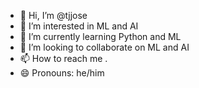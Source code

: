 - 👋 Hi, I’m @tjjose
- 👀 I’m interested in ML and AI
- 🌱 I’m currently learning Python and ML
- 💞️ I’m looking to collaborate on ML and AI
- 📫 How to reach me .
- 😄 Pronouns: he/him

<!---
tjjose/tjjose is a ✨ special ✨ repository because its `README.md` (this file) appears on your GitHub profile.
You can click the Preview link to take a look at your changes.
--->
